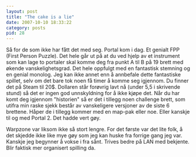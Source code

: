 ```yaml
---
layout: post
title: "The cake is a lie"
date: 2007-10-10 18:33:22
category: posts
pid: 28
---
```

Så for de som ikke har fått det med seg. Portal kom i dag. Et genialt FPP (First Person Puzzle). Det hele går ut på at du ved hjelp av et instrument som kan lage to portaler skal komme deg fra punkt A til B på 19 brett med økende vanskelighetsgrad. Det hele oppfulgt med en fantastisk stemning og en genial monolog. Jeg kan ikke annet enn å annbefale dette fantastiske spillet, selv om det bare tok noen få timer å komme seg igjennom. Du finner det på Steam til 20$. Dollaren står forøvrig lavt nå (under 5,5 i skrivende stund) så det er ingen god unnskyldning for å ikke kjøpe det. Når du har komt deg igjennom "historien" så er det i tillegg noen challenge brett, som utifra min raske sjekk består av vanskeligere versjoner av de siste 6 brettene. Håper de i tillegg kommer med en map-pak eller noe. Eller kanskje til og med Portal 2. Det hadde vert gøy.

Warpzone var liksom ikke så stort lengre. For det første var det lite folk, å det skjedde ikke like mye gøy som jeg kan huske fra forrige gang jeg var. Kanskje jeg begynner å vokse i fra sånt. Trives bedre på LAN med bekjente. Blir faktisk mer organisert spilling da.